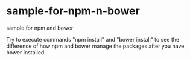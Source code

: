 sample-for-npm-n-bower
======================

sample for npm and bower

Try to execute commands "npm install" and "bower install" to see the difference of how npm and bower manage the packages after you have bower installed.
